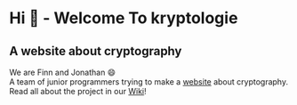 # Hi :wave: - Welcome To kryptologie
## A website about cryptography
We are Finn and Jonathan :smile: <br />
A team of junior programmers trying to make a [website](https://codebyfinn.github.io/kryptologie) about cryptography. <br />
Read all about the project in our [Wiki](https://github.com/codebyfinn/kryptologie/wiki)!
